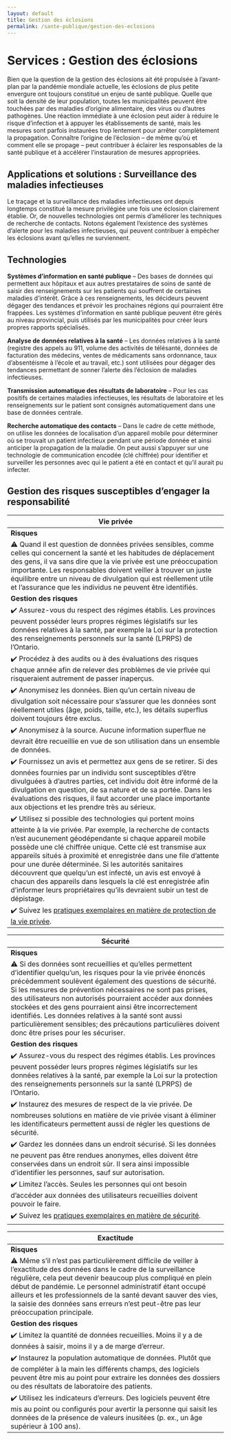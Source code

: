```yaml
---
layout: default
title: Gestion des éclosions
permalink: /sante-publique/gestion-des-eclosions
---
```

# Services : Gestion des éclosions

Bien que la question de la gestion des éclosions ait été propulsée à l’avant-plan par la pandémie mondiale actuelle, les éclosions de plus petite envergure ont toujours constitué un enjeu de santé publique. Quelle que soit la densité de leur population, toutes les municipalités peuvent être touchées par des maladies d’origine alimentaire, des virus ou d’autres pathogènes. Une réaction immédiate à une éclosion peut aider à réduire le risque d’infection et à appuyer les établissements de santé, mais les mesures sont parfois instaurées trop lentement pour arrêter complètement la propagation. Connaître l’origine de l’éclosion – de même qu’où et comment elle se propage – peut contribuer à éclairer les responsables de la santé publique et à accélérer l’instauration de mesures appropriées. 

## Applications et solutions : Surveillance des maladies infectieuses

Le traçage et la surveillance des maladies infectieuses ont depuis longtemps constitué la mesure privilégiée une fois une éclosion clairement établie. Or, de nouvelles technologies ont permis d’améliorer les techniques de recherche de contacts. Notons également l’existence des systèmes d’alerte pour les maladies infectieuses, qui peuvent contribuer à empêcher les éclosions avant qu’elles ne surviennent.

## Technologies

**Systèmes d’information en santé publique** – Des bases de données qui permettent aux hôpitaux et aux autres prestataires de soins de santé de saisir des renseignements sur les patients qui souffrent de certaines maladies d’intérêt. Grâce à ces renseignements, les décideurs peuvent dégager des tendances et prévoir les prochaines régions qui pourraient être frappées. Les systèmes d’information en santé publique peuvent être gérés au niveau provincial, puis utilisés par les municipalités pour créer leurs propres rapports spécialisés.

**Analyse de données relatives à la santé** – Les données relatives à la santé (registre des appels au 911, volume des activités de télésanté, données de facturation des médecins, ventes de médicaments sans ordonnance, taux d’absentéisme à l’école et au travail, etc.) sont utilisées pour dégager des tendances permettant de sonner l’alerte dès l’éclosion de maladies infectieuses.

**Transmission automatique des résultats de laboratoire** – Pour les cas positifs de certaines maladies infectieuses, les résultats de laboratoire et les renseignements sur le patient sont consignés automatiquement dans une base de données centrale.

**Recherche automatique des contacts** – Dans le cadre de cette méthode, on utilise les données de localisation d’un appareil mobile pour déterminer où se trouvait un patient infectieux pendant une période donnée et ainsi anticiper la propagation de la maladie. On peut aussi s’appuyer sur une technologie de communication encodée (clé chiffrée) pour identifier et surveiller les personnes avec qui le patient a été en contact et qu’il aurait pu infecter. 

## Gestion des risques susceptibles d’engager la responsabilité


| Vie privée| 
|---|
| **Risques**|  
|:warning: Quand il est question de données privées sensibles, comme celles qui concernent la santé et les habitudes de déplacement des gens, il va sans dire que la vie privée est une préoccupation importante. Les responsables doivent veiller à trouver un juste équilibre entre un niveau de divulgation qui est réellement utile et l’assurance que les individus ne peuvent être identifiés.|
|**Gestion des risques**| 
|:heavy_check_mark: Assurez-vous du respect des régimes établis. Les provinces peuvent posséder leurs propres régimes législatifs sur les données relatives à la santé, par exemple la Loi sur la protection des renseignements personnels sur la santé (LPRPS) de l’Ontario.| 
|:heavy_check_mark: Procédez à des audits ou à des évaluations des risques chaque année afin de relever des problèmes de vie privée qui risqueraient autrement de passer inaperçus.| 
|:heavy_check_mark: Anonymisez les données. Bien qu’un certain niveau de divulgation soit nécessaire pour s’assurer que les données sont réellement utiles (âge, poids, taille, etc.), les détails superflus doivent toujours être exclus.| 
|:heavy_check_mark: Anonymisez à la source. Aucune information superflue ne devrait être recueillie en vue de son utilisation dans un ensemble de données.| 
|:heavy_check_mark: Fournissez un avis et permettez aux gens de se retirer. Si des données fournies par un individu sont susceptibles d’être divulguées à d’autres parties, cet individu doit être informé de la divulgation en question, de sa nature et de sa portée. Dans les évaluations des risques, il faut accorder une place importante aux objections et les prendre très au sérieux.| 
|:heavy_check_mark: Utilisez si possible des technologies qui portent moins atteinte à la vie privée. Par exemple, la recherche de contacts n’est aucunement géodépendante si chaque appareil mobile possède une clé chiffrée unique. Cette clé est transmise aux appareils situés à proximité et enregistrée dans une file d’attente pour une durée déterminée. Si les autorités sanitaires découvrent que quelqu’un est infecté, un avis est envoyé à chacun des appareils dans lesquels la clé est enregistrée afin d’informer leurs propriétaires qu’ils devraient subir un test de dépistage.| 
|:heavy_check_mark: Suivez les [pratiques exemplaires en matière de protection de la vie privée](https://cippic-ca.github.io/SmartCityToolkit/privacy.html).| 

| Sécurité| 
|---|
| **Risques**|  
|:warning: Si des données sont recueillies et qu’elles permettent d’identifier quelqu’un, les risques pour la vie privée énoncés précédemment soulèvent également des questions de sécurité. Si les mesures de prévention nécessaires ne sont pas prises, des utilisateurs non autorisés pourraient accéder aux données stockées et des gens pourraient ainsi être incorrectement identifiés. Les données relatives à la santé sont aussi particulièrement sensibles; des précautions particulières doivent donc être prises pour les sécuriser.|
|**Gestion des risques**| 
|:heavy_check_mark: Assurez-vous du respect des régimes établis. Les provinces peuvent posséder leurs propres régimes législatifs sur les données relatives à la santé, par exemple la Loi sur la protection des renseignements personnels sur la santé (LPRPS) de l’Ontario.| 
|:heavy_check_mark: Instaurez des mesures de respect de la vie privée. De nombreuses solutions en matière de vie privée visant à éliminer les identificateurs permettent aussi de régler les questions de sécurité. | 
|:heavy_check_mark: Gardez les données dans un endroit sécurisé. Si les données ne peuvent pas être rendues anonymes, elles doivent être conservées dans un endroit sûr. Il sera ainsi impossible d’identifier les personnes, sauf sur autorisation.| 
|:heavy_check_mark: Limitez l’accès. Seules les personnes qui ont besoin d’accéder aux données des utilisateurs recueillies doivent pouvoir le faire.| 
|:heavy_check_mark: Suivez les [pratiques exemplaires en matière de sécurité](https://cippic-ca.github.io/SmartCityToolkit/security.html).| 

| Exactitude| 
|---|
| **Risques**|  
|:warning: Même s’il n’est pas particulièrement difficile de veiller à l’exactitude des données dans le cadre de la surveillance régulière, cela peut devenir beaucoup plus compliqué en plein début de pandémie. Le personnel administratif étant occupé ailleurs et les professionnels de la santé devant sauver des vies, la saisie des données sans erreurs n’est peut-être pas leur préoccupation principale.|
|**Gestion des risques**| 
|:heavy_check_mark: Limitez la quantité de données recueillies. Moins il y a de données à saisir, moins il y a de marge d’erreur.| 
|:heavy_check_mark: Instaurez la population automatique de données. Plutôt que de compléter à la main les différents champs, des logiciels peuvent être mis au point pour extraire les données des dossiers ou des résultats de laboratoire des patients.| 
|:heavy_check_mark: Utilisez les indicateurs d’erreurs. Des logiciels peuvent être mis au point ou configurés pour avertir la personne qui saisit les données de la présence de valeurs inusitées (p. ex., un âge supérieur à 100 ans).| 
